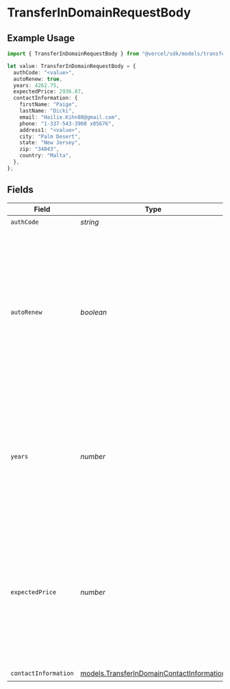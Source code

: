 # TransferInDomainRequestBody

## Example Usage

```typescript
import { TransferInDomainRequestBody } from "@vercel/sdk/models/transferindomainop.js";

let value: TransferInDomainRequestBody = {
  authCode: "<value>",
  autoRenew: true,
  years: 4262.75,
  expectedPrice: 2936.87,
  contactInformation: {
    firstName: "Paige",
    lastName: "Dicki",
    email: "Hailie.Kihn88@gmail.com",
    phone: "1-337-543-3908 x05676",
    address1: "<value>",
    city: "Palm Desert",
    state: "New Jersey",
    zip: "34043",
    country: "Malta",
  },
};
```

## Fields

| Field                                                                                                                                                                                                                                                                           | Type                                                                                                                                                                                                                                                                            | Required                                                                                                                                                                                                                                                                        | Description                                                                                                                                                                                                                                                                     |
| ------------------------------------------------------------------------------------------------------------------------------------------------------------------------------------------------------------------------------------------------------------------------------- | ------------------------------------------------------------------------------------------------------------------------------------------------------------------------------------------------------------------------------------------------------------------------------- | ------------------------------------------------------------------------------------------------------------------------------------------------------------------------------------------------------------------------------------------------------------------------------- | ------------------------------------------------------------------------------------------------------------------------------------------------------------------------------------------------------------------------------------------------------------------------------- |
| `authCode`                                                                                                                                                                                                                                                                      | *string*                                                                                                                                                                                                                                                                        | :heavy_check_mark:                                                                                                                                                                                                                                                              | N/A                                                                                                                                                                                                                                                                             |
| `autoRenew`                                                                                                                                                                                                                                                                     | *boolean*                                                                                                                                                                                                                                                                       | :heavy_check_mark:                                                                                                                                                                                                                                                              | Whether the domain should be auto-renewed before it expires. This can be configured later through the Vercel Dashboard or the [Update auto-renew for a domain](https://vercel.com/docs/rest-api/reference/endpoints/domains-registrar/update-auto-renew-for-a-domain) endpoint. |
| `years`                                                                                                                                                                                                                                                                         | *number*                                                                                                                                                                                                                                                                        | :heavy_check_mark:                                                                                                                                                                                                                                                              | The number of years to renew the domain for once it is transferred in. This must be a valid number of transfer years for the TLD.                                                                                                                                               |
| `expectedPrice`                                                                                                                                                                                                                                                                 | *number*                                                                                                                                                                                                                                                                        | :heavy_check_mark:                                                                                                                                                                                                                                                              | The base TLD price for purchasing a domain for the given number of years. If null, the TLD does not support purchasing domains for the given number of years.                                                                                                                   |
| `contactInformation`                                                                                                                                                                                                                                                            | [models.TransferInDomainContactInformation](../models/transferindomaincontactinformation.md)                                                                                                                                                                                    | :heavy_check_mark:                                                                                                                                                                                                                                                              | N/A                                                                                                                                                                                                                                                                             |